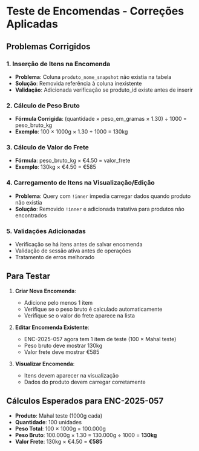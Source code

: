 # Teste de Encomendas - Correções Aplicadas

## Problemas Corrigidos

### 1. Inserção de Itens na Encomenda
- **Problema**: Coluna `produto_nome_snapshot` não existia na tabela
- **Solução**: Removida referência à coluna inexistente
- **Validação**: Adicionada verificação se produto_id existe antes de inserir

### 2. Cálculo de Peso Bruto
- **Fórmula Corrigida**: (quantidade × peso_em_gramas × 1.30) ÷ 1000 = peso_bruto_kg
- **Exemplo**: 100 × 1000g × 1.30 ÷ 1000 = 130kg

### 3. Cálculo de Valor do Frete
- **Fórmula**: peso_bruto_kg × €4.50 = valor_frete
- **Exemplo**: 130kg × €4.50 = €585

### 4. Carregamento de Itens na Visualização/Edição
- **Problema**: Query com `!inner` impedia carregar dados quando produto não existia
- **Solução**: Removido `!inner` e adicionada tratativa para produtos não encontrados

### 5. Validações Adicionadas
- Verificação se há itens antes de salvar encomenda
- Validação de sessão ativa antes de operações
- Tratamento de erros melhorado

## Para Testar

1. **Criar Nova Encomenda**:
   - Adicione pelo menos 1 item
   - Verifique se o peso bruto é calculado automaticamente
   - Verifique se o valor do frete aparece na lista

2. **Editar Encomenda Existente**:
   - ENC-2025-057 agora tem 1 item de teste (100 × Mahal teste)
   - Peso bruto deve mostrar 130kg
   - Valor frete deve mostrar €585

3. **Visualizar Encomenda**:
   - Itens devem aparecer na visualização
   - Dados do produto devem carregar corretamente

## Cálculos Esperados para ENC-2025-057

- **Produto**: Mahal teste (1000g cada)
- **Quantidade**: 100 unidades
- **Peso Total**: 100 × 1000g = 100.000g
- **Peso Bruto**: 100.000g × 1.30 = 130.000g ÷ 1000 = **130kg**
- **Valor Frete**: 130kg × €4.50 = **€585**